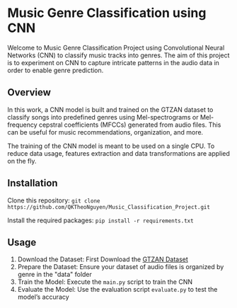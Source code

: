 # Music Genre Classification using CNN

Welcome to Music Genre Classification Project using Convolutional Neural Networks (CNN) to classify music tracks into genres. The aim of this project is to experiment on CNN to capture intricate patterns in the audio data in order to enable genre prediction.

## Overview

In this work, a CNN model is built and trained on the GTZAN dataset to classify songs into predefined genres using Mel-spectrograms or Mel-frequency cepstral coefficients (MFCCs) generated from audio files. This can be useful for music recommendations, organization, and more.

The training of the CNN model is meant to be used on a single CPU. To reduce data usage, features extraction and data transformations are applied on the fly.

## Installation

Clone this repository:
`
git clone https://github.com/QKTheoNguyen/Music_Classification_Project.git
`

Install the required packages:
`
pip install -r requirements.txt
`

## Usage

1. Download the Dataset: First Download the [GTZAN Dataset](https://www.kaggle.com/datasets/andradaolteanu/gtzan-dataset-music-genre-classification)
1. Prepare the Dataset: Ensure your dataset of audio files is organized by genre in the "data" folder
2. Train the Model: Execute the `main.py` script to train the CNN
3. Evaluate the Model: Use the evaluation script `evaluate.py` to test the model’s accuracy



